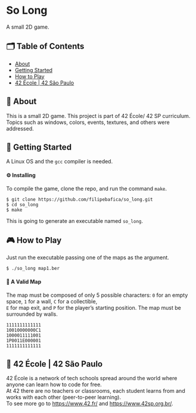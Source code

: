 # So Long
A small 2D game.

## 🗂 Table of Contents
* [About](#-about)
* [Getting Started](#-getting-started)
* [How to Play](#-how-to-play)
* [42 École | 42 São Paulo](#-42-école--42-são-paulo)

## 🧐 About
This is a small 2D game. This project is part of 42 École/ 42 SP curriculum.\
Topics such as windows, colors, events, textures, and others were addressed.

## 🏁 Getting Started
A Linux OS and the `gcc` compiler is needed.

#### ⚙️ Installing
To compile the game, clone the repo, and run the command `make`.
```
$ git clone https://github.com/filipebafica/so_long.git
$ cd so_long
$ make
```
This is going to generate an executable named `so_long`.

## 🎮 How to Play
Just run the executable passing one of the maps as the argument.
```
$ ./so_long map1.ber
```
#### 🚩 A Valid Map
The map must be composed of only 5 possible characters: `0` for an empty space, `1` for a wall, `C` for a collectible, \
`E` for map exit, and `P` for the player’s starting position. The map must be surrounded by walls.
```
1111111111111
10010000000C1
1000011111001
1P0011E000001
1111111111111
```

## 🏫 42 École | 42 São Paulo
42 École is a network of tech schools spread around the world where anyone can learn how to code for free.\
At 42 there are no teachers or classrooms, each student learns from and works with each other (peer-to-peer learning).\
To see more go to https://www.42.fr/ and https://www.42sp.org.br/.
